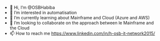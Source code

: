 - 👋 Hi, I’m @OSBHabiba
- 👀 I’m interested in automatisation 
- 🌱 I’m currently learning about Mainframe and Cloud (Azure and AWS)
- 💞️ I’m looking to collaborate on the approach between le Mainframe and the Cloud
- 📫 How to reach me  https://www.linkedin.com/in/h-osb-it-network2015/

<!---
OSBHabiba/OSBHabiba is a ✨ special ✨ repository because its `README.md` (this file) appears on your GitHub profile.
You can click the Preview link to take a look at your changes.
--->
